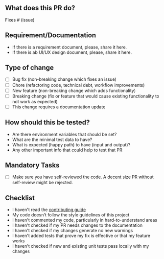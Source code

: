 ## What does this PR do?

<!-- Please include a summary of the change and which issue is fixed. Please also include relevant motivation and context. List any dependencies that are required for this change. -->

Fixes # (issue)

<!-- Please provide a loom video for visual changes to speed up reviews
 Loom Video: https://www.loom.com/
-->

## Requirement/Documentation

<!-- Please provide all documents that are important to understand the reason of that PR. -->

- If there is a requirement document, please, share it here.
- If there is ab UI/UX design document, please, share it here.

## Type of change

<!-- Please delete bullets that are not relevant. -->

- [ ] Bug fix (non-breaking change which fixes an issue)
- [ ] Chore (refactoring code, technical debt, workflow improvements)
- [ ] New feature (non-breaking change which adds functionality)
- [ ] Breaking change (fix or feature that would cause existing functionality to not work as expected)
- [ ] This change requires a documentation update

## How should this be tested?

<!-- Please describe the tests that you ran to verify your changes. Provide instructions so we can reproduce. Please also list any relevant details for your test configuration. Write details that help to start the tests -->

- Are there environment variables that should be set?
- What are the minimal test data to have?
- What is expected (happy path) to have (input and output)?
- Any other important info that could help to test that PR

## Mandatory Tasks

- [ ] Make sure you have self-reviewed the code. A decent size PR without self-review might be rejected.

## Checklist

<!-- Please remove all the irrelevant bullets to your PR -->

- I haven't read the [contributing guide](https://github.com/calcom/cal.com/blob/main/CONTRIBUTING.md)
- My code doesn't follow the style guidelines of this project
- I haven't commented my code, particularly in hard-to-understand areas
- I haven't checked if my PR needs changes to the documentation
- I haven't checked if my changes generate no new warnings
- I haven't added tests that prove my fix is effective or that my feature works
- I haven't checked if new and existing unit tests pass locally with my changes
